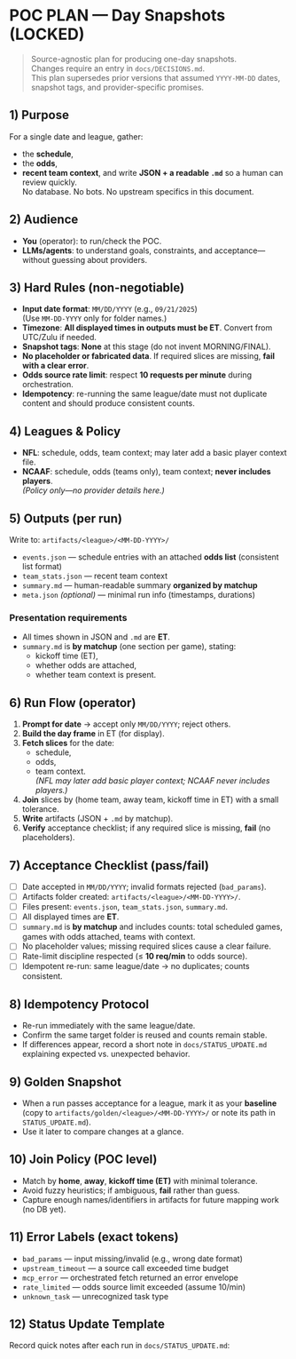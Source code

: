 # POC PLAN — Day Snapshots (LOCKED)

> Source-agnostic plan for producing one-day snapshots.  
> Changes require an entry in `docs/DECISIONS.md`.  
> This plan supersedes prior versions that assumed `YYYY-MM-DD` dates, snapshot tags, and provider-specific promises.

## 1) Purpose
For a single date and league, gather:
- the **schedule**,
- the **odds**,
- **recent team context**,
and write **JSON + a readable `.md`** so a human can review quickly.  
No database. No bots. No upstream specifics in this document.

## 2) Audience
- **You** (operator): to run/check the POC.
- **LLMs/agents**: to understand goals, constraints, and acceptance—without guessing about providers.

## 3) Hard Rules (non-negotiable)
- **Input date format**: `MM/DD/YYYY` (e.g., `09/21/2025`)  
  (Use `MM-DD-YYYY` only for folder names.)
- **Timezone**: **All displayed times in outputs must be ET**. Convert from UTC/Zulu if needed.
- **Snapshot tags**: **None** at this stage (do not invent MORNING/FINAL).
- **No placeholder or fabricated data**. If required slices are missing, **fail with a clear error**.
- **Odds source rate limit**: respect **10 requests per minute** during orchestration.
- **Idempotency**: re-running the same league/date must not duplicate content and should produce consistent counts.

## 4) Leagues & Policy
- **NFL**: schedule, odds, team context; may later add a basic player context file.  
- **NCAAF**: schedule, odds (teams only), team context; **never includes players**.  
*(Policy only—no provider details here.)*

## 5) Outputs (per run)
Write to: `artifacts/<league>/<MM-DD-YYYY>/`
- `events.json` — schedule entries with an attached **odds list** (consistent list format)
- `team_stats.json` — recent team context
- `summary.md` — human-readable summary **organized by matchup**
- `meta.json` *(optional)* — minimal run info (timestamps, durations)

### Presentation requirements
- All times shown in JSON and `.md` are **ET**.
- `summary.md` is **by matchup** (one section per game), stating:
  - kickoff time (ET),
  - whether odds are attached,
  - whether team context is present.

## 6) Run Flow (operator)
1) **Prompt for date** → accept only `MM/DD/YYYY`; reject others.
2) **Build the day frame** in ET (for display).
3) **Fetch slices** for the date:
   - schedule,
   - odds,
   - team context.  
   *(NFL may later add basic player context; NCAAF never includes players.)*
4) **Join** slices by (home team, away team, kickoff time in ET) with a small tolerance.
5) **Write** artifacts (JSON + `.md` by matchup).
6) **Verify** acceptance checklist; if any required slice is missing, **fail** (no placeholders).

## 7) Acceptance Checklist (pass/fail)
- [ ] Date accepted in `MM/DD/YYYY`; invalid formats rejected (`bad_params`).
- [ ] Artifacts folder created: `artifacts/<league>/<MM-DD-YYYY>/`.
- [ ] Files present: `events.json`, `team_stats.json`, `summary.md`.
- [ ] All displayed times are **ET**.
- [ ] `summary.md` is **by matchup** and includes counts:
      total scheduled games, games with odds attached, teams with context.
- [ ] No placeholder values; missing required slices cause a clear failure.
- [ ] Rate-limit discipline respected (≤ **10 req/min** to odds source).
- [ ] Idempotent re-run: same league/date → no duplicates; counts consistent.

## 8) Idempotency Protocol
- Re-run immediately with the same league/date.
- Confirm the same target folder is reused and counts remain stable.
- If differences appear, record a short note in `docs/STATUS_UPDATE.md` explaining expected vs. unexpected behavior.

## 9) Golden Snapshot
- When a run passes acceptance for a league, mark it as your **baseline** (copy to `artifacts/golden/<league>/<MM-DD-YYYY>/` or note its path in `STATUS_UPDATE.md`).  
- Use it later to compare changes at a glance.

## 10) Join Policy (POC level)
- Match by **home**, **away**, **kickoff time (ET)** with minimal tolerance.  
- Avoid fuzzy heuristics; if ambiguous, **fail** rather than guess.  
- Capture enough names/identifiers in artifacts for future mapping work (no DB yet).

## 11) Error Labels (exact tokens)
- `bad_params` — input missing/invalid (e.g., wrong date format)  
- `upstream_timeout` — a source call exceeded time budget  
- `mcp_error` — orchestrated fetch returned an error envelope  
- `rate_limited` — odds source limit exceeded (assume 10/min)  
- `unknown_task` — unrecognized task type

## 12) Status Update Template
Record quick notes after each run in `docs/STATUS_UPDATE.md`:
